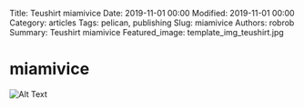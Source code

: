 Title: Teushirt miamivice
Date: 2019-11-01 00:00
Modified: 2019-11-01 00:00
Category: articles
Tags: pelican, publishing
Slug: miamivice
Authors: robrob
Summary: Teushirt miamivice
Featured_image: template_img_teushirt.jpg

# miamivice
![Alt Text]({static}/images/template_img_teushirt.jpg)